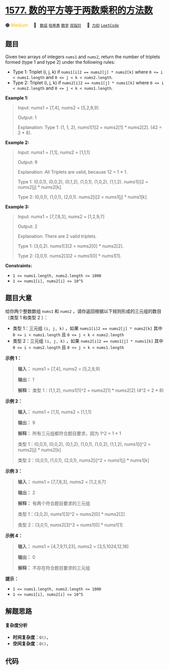 # [1577. 数的平方等于两数乘积的方法数](https://2xiao.github.io/leetcode-js/problem/1577.html)

🟠 <font color=#ffb800>Medium</font>&emsp; 🔖&ensp; [`数组`](/tag/array.md) [`哈希表`](/tag/hash-table.md) [`数学`](/tag/math.md) [`双指针`](/tag/two-pointers.md)&emsp; 🔗&ensp;[`力扣`](https://leetcode.cn/problems/number-of-ways-where-square-of-number-is-equal-to-product-of-two-numbers) [`LeetCode`](https://leetcode.com/problems/number-of-ways-where-square-of-number-is-equal-to-product-of-two-numbers)

## 题目

Given two arrays of integers `nums1` and `nums2`, return the number of
triplets formed (type 1 and type 2) under the following rules:

  * Type 1: Triplet (i, j, k) if `nums1[i]2 == nums2[j] * nums2[k]` where `0 <= i < nums1.length` and `0 <= j < k < nums2.length`.
  * Type 2: Triplet (i, j, k) if `nums2[i]2 == nums1[j] * nums1[k]` where `0 <= i < nums2.length` and `0 <= j < k < nums1.length`.



**Example 1:**

> Input: nums1 = [7,4], nums2 = [5,2,8,9]
> 
> Output: 1
> 
> Explanation: Type 1: (1, 1, 2), nums1[1]2 = nums2[1] * nums2[2]. (42 = 2 * 8). 

**Example 2:**

> Input: nums1 = [1,1], nums2 = [1,1,1]
> 
> Output: 9
> 
> Explanation: All Triplets are valid, because 12 = 1 * 1.
> 
> Type 1: (0,0,1), (0,0,2), (0,1,2), (1,0,1), (1,0,2), (1,1,2).  nums1[i]2 = nums2[j] * nums2[k].
> 
> Type 2: (0,0,1), (1,0,1), (2,0,1). nums2[i]2 = nums1[j] * nums1[k].

**Example 3:**

> Input: nums1 = [7,7,8,3], nums2 = [1,2,9,7]
> 
> Output: 2
> 
> Explanation: There are 2 valid triplets.
> 
> Type 1: (3,0,2).  nums1[3]2 = nums2[0] * nums2[2].
> 
> Type 2: (3,0,1).  nums2[3]2 = nums1[0] * nums1[1].

**Constraints:**

  * `1 <= nums1.length, nums2.length <= 1000`
  * `1 <= nums1[i], nums2[i] <= 10^5`


## 题目大意

给你两个整数数组 `nums1` 和 `nums2` ，请你返回根据以下规则形成的三元组的数目（类型 1 和类型 2 ）：

  * 类型 1：三元组 `(i, j, k)` ，如果 `nums1[i]2 == nums2[j] * nums2[k]` 其中 `0 <= i < nums1.length` 且 `0 <= j < k < nums2.length`
  * 类型 2：三元组 `(i, j, k)` ，如果 `nums2[i]2 == nums1[j] * nums1[k]` 其中 `0 <= i < nums2.length` 且 `0 <= j < k < nums1.length`



**示例 1：**

> 
> 
> 
> 
> 
> **输入：** nums1 = [7,4], nums2 = [5,2,8,9]
> 
> **输出：** 1
> 
> **解释：** 类型 1：(1,1,2), nums1[1]^2 = nums2[1] * nums2[2] (4^2 = 2 * 8)

**示例 2：**

> 
> 
> 
> 
> 
> **输入：** nums1 = [1,1], nums2 = [1,1,1]
> 
> **输出：** 9
> 
> **解释：** 所有三元组都符合题目要求，因为 1^2 = 1 * 1
> 
> 类型 1：(0,0,1), (0,0,2), (0,1,2), (1,0,1), (1,0,2), (1,1,2), nums1[i]^2 = nums2[j] * nums2[k]
> 
> 类型 2：(0,0,1), (1,0,1), (2,0,1), nums2[i]^2 = nums1[j] * nums1[k]
> 
> 

**示例 3：**

> 
> 
> 
> 
> 
> **输入：** nums1 = [7,7,8,3], nums2 = [1,2,9,7]
> 
> **输出：** 2
> 
> **解释：** 有两个符合题目要求的三元组
> 
> 类型 1：(3,0,2), nums1[3]^2 = nums2[0] * nums2[2]
> 
> 类型 2：(3,0,1), nums2[3]^2 = nums1[0] * nums1[1]
> 
> 

**示例 4：**

> 
> 
> 
> 
> 
> **输入：** nums1 = [4,7,9,11,23], nums2 = [3,5,1024,12,18]
> 
> **输出：** 0
> 
> **解释：** 不存在符合题目要求的三元组
> 
> 



**提示：**

  * `1 <= nums1.length, nums2.length <= 1000`
  * `1 <= nums1[i], nums2[i] <= 10^5`


## 解题思路

#### 复杂度分析

- **时间复杂度**：`O()`，
- **空间复杂度**：`O()`，

## 代码

```javascript

```